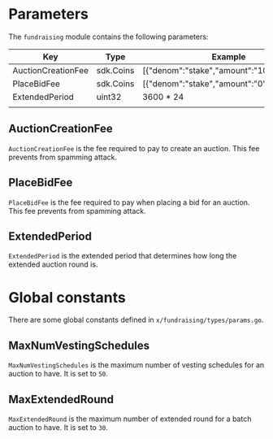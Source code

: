 <!-- order: 8 -->

# Parameters

The `fundraising` module contains the following parameters:

| Key                        | Type      | Example                                        |
| -------------------------- | --------- | ---------------------------------------------- |
| AuctionCreationFee         | sdk.Coins | [{"denom":"stake","amount":"100000000"}]       |
| PlaceBidFee                | sdk.Coins | [{"denom":"stake","amount":"0"}]               |
| ExtendedPeriod             | uint32    | 3600 * 24                                      |
| | |

## AuctionCreationFee

`AuctionCreationFee` is the fee required to pay to create an auction. This fee prevents from spamming attack.

## PlaceBidFee

`PlaceBidFee` is the fee required to pay when placing a bid for an auction. This fee prevents from spamming attack.

## ExtendedPeriod

`ExtendedPeriod` is the extended period that determines how long the extended auction round is.

# Global constants

There are some global constants defined in `x/fundraising/types/params.go`.

## MaxNumVestingSchedules

`MaxNumVestingSchedules` is the maximum number of vesting schedules for an auction to have. It is set to `50`.

## MaxExtendedRound

`MaxExtendedRound` is the maximum number of extended round for a batch auction to have. It is set to `30`.
